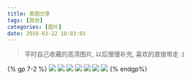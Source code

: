 ```yaml
---
title: 美图分享
tags: [其他]
categories: [图片]
date: 2016-03-22 18:03:03
---
```


<blockquote class="blockquote-center">
平时自己收藏的高清图片, 以后慢慢补充, 喜欢的直接带走 :)
</blockquote>


{% gp 7-2 %}
![](https://blog-1256977701.cos.ap-chengdu.myqcloud.com/美图分享/1.jpg)
![](https://blog-1256977701.cos.ap-chengdu.myqcloud.com/美图分享/2.jpg)
![](https://blog-1256977701.cos.ap-chengdu.myqcloud.com/美图分享/3.jpg)
![](https://blog-1256977701.cos.ap-chengdu.myqcloud.com/美图分享/4.jpg)
![](https://blog-1256977701.cos.ap-chengdu.myqcloud.com/美图分享/5.jpg)
![](https://blog-1256977701.cos.ap-chengdu.myqcloud.com/美图分享/6.jpg)
![](https://blog-1256977701.cos.ap-chengdu.myqcloud.com/美图分享/7.jpg)
{% endgp%}
